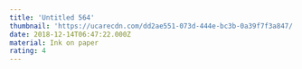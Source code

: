 ```yaml
---
title: 'Untitled 564'
thumbnail: 'https://ucarecdn.com/dd2ae551-073d-444e-bc3b-0a39f7f3a847/'
date: 2018-12-14T06:47:22.000Z
material: Ink on paper
rating: 4
---
```

